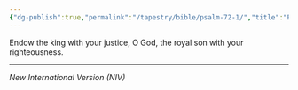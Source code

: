 ```yaml
---
{"dg-publish":true,"permalink":"/tapestry/bible/psalm-72-1/","title":"Psalm 72:1","hide":true,"tags":["bible","bible-verse"],"dgHomeLink":true,"dgShowLocalGraph":true,"dgEnableSearch":true}
---
```


Endow the king with your justice, O God, the royal son with your righteousness.

---
*New International Version (NIV)*